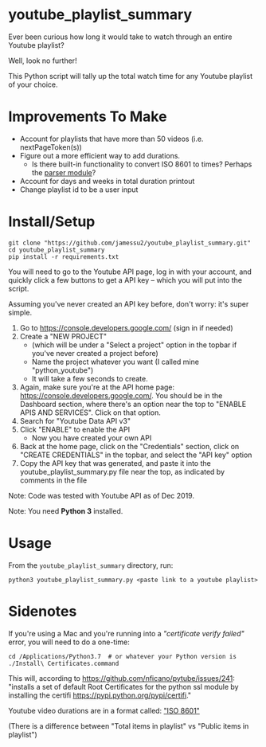 # youtube_playlist_summary
Ever been curious how long it would take to watch through an entire Youtube playlist?

Well, look no further!

This Python script will tally up the total watch time for any Youtube playlist of your choice.


# Improvements To Make
- Account for playlists that have more than 50 videos (i.e. nextPageToken(s))
- Figure out a more efficient way to add durations.
	- Is there built-in functionality to convert ISO 8601 to times? Perhaps the [parser module](https://dateutil.readthedocs.io/en/stable/parser.html)?
- Account for days and weeks in total duration printout
- Change playlist id to be a user input


# Install/Setup
```
git clone "https://github.com/jamessu2/youtube_playlist_summary.git"
cd youtube_playlist_summary
pip install -r requirements.txt
```

You will need to go to the Youtube API page, log in with your account, and quickly click a few buttons to get a API key – which you will put into the script.

Assuming you've never created an API key before, don't worry: it's super simple.

1. Go to https://console.developers.google.com/ (sign in if needed)
2. Create a "NEW PROJECT" 
	- (which will be under a "Select a project" option in the topbar if you've never created a project before)
	- Name the project whatever you want (I called mine "python_youtube")
	- It will take a few seconds to create.
3. Again, make sure you're at the API home page: https://console.developers.google.com/. You should be in the Dashboard section, where there's an option near the top to "ENABLE APIS AND SERVICES". Click on that option.
4. Search for "Youtube Data API v3"
5. Click "ENABLE" to enable the API
	- Now you have created your own API
6. Back at the home page, click on the "Credentials" section, click on "CREATE CREDENTIALS" in the topbar, and select the "API key" option
7. Copy the API key that was generated, and paste it into the youtube_playlist_summary.py file near the top, as indicated by comments in the file

Note: Code was tested with Youtube API as of Dec 2019.

Note: You need **Python 3** installed.


# Usage
From the `youtube_playlist_summary` directory, run: 

```
python3 youtube_playlist_summary.py <paste link to a youtube playlist>
```


# Sidenotes
If you're using a Mac and you're running into a *"certificate verify failed"* error, you will need to do a one-time:

```
cd /Applications/Python3.7	# or whatever your Python version is
./Install\ Certificates.command
```

This will, according to https://github.com/nficano/pytube/issues/241: "installs a set of default Root Certificates for the python ssl module by installing the certifi https://pypi.python.org/pypi/certifi."


Youtube video durations are in a format called: ["ISO 8601"](https://en.wikipedia.org/wiki/ISO_8601#Durations)


(There is a difference between "Total items in playlist" vs "Public items in playlist")

